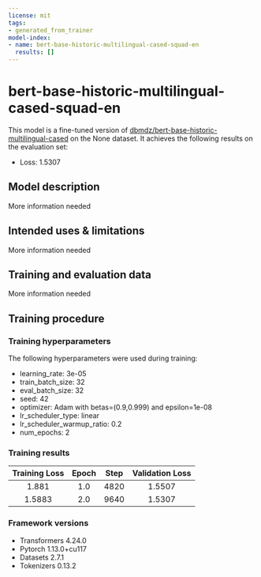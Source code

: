 ```yaml
---
license: mit
tags:
- generated_from_trainer
model-index:
- name: bert-base-historic-multilingual-cased-squad-en
  results: []
---
```


<!-- This model card has been generated automatically according to the information the Trainer had access to. You
should probably proofread and complete it, then remove this comment. -->

# bert-base-historic-multilingual-cased-squad-en

This model is a fine-tuned version of [dbmdz/bert-base-historic-multilingual-cased](https://huggingface.co/dbmdz/bert-base-historic-multilingual-cased) on the None dataset.
It achieves the following results on the evaluation set:
- Loss: 1.5307

## Model description

More information needed

## Intended uses & limitations

More information needed

## Training and evaluation data

More information needed

## Training procedure

### Training hyperparameters

The following hyperparameters were used during training:
- learning_rate: 3e-05
- train_batch_size: 32
- eval_batch_size: 32
- seed: 42
- optimizer: Adam with betas=(0.9,0.999) and epsilon=1e-08
- lr_scheduler_type: linear
- lr_scheduler_warmup_ratio: 0.2
- num_epochs: 2

### Training results

| Training Loss | Epoch | Step | Validation Loss |
|:-------------:|:-----:|:----:|:---------------:|
| 1.881         | 1.0   | 4820 | 1.5507          |
| 1.5883        | 2.0   | 9640 | 1.5307          |


### Framework versions

- Transformers 4.24.0
- Pytorch 1.13.0+cu117
- Datasets 2.7.1
- Tokenizers 0.13.2
